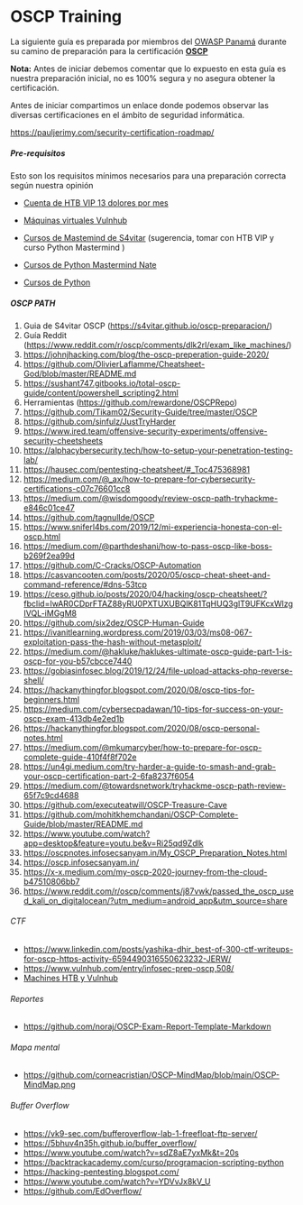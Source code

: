 # OSCP Training

La siguiente guía es preparada por miembros del [OWASP Panamá](https://owasp.org/www-chapter-panama-city/) durante su camino de preparación para la certificación **[OSCP](https://www.offensive-security.com/)**

**Nota:** Antes de iniciar debemos comentar que lo expuesto en esta guía es nuestra preparación inicial, no es 100% segura y no asegura obtener la certificación.

Antes de iniciar compartimos un enlace donde podemos observar las diversas certificaciones en el ámbito de seguridad informática.

https://pauljerimy.com/security-certification-roadmap/

##### Pre-requisitos

Esto son los requisitos mínimos necesarios para una preparación correcta según nuestra opinión

* [Cuenta de HTB VIP 13 dolores por mes](https://www.hackthebox.eu/) 

* [Máquinas virtuales Vulnhub](https://www.vulnhub.com/)

* [Cursos de Mastemind de S4vitar](https://www.mastermind.ac/courses/introduccion-al-hacking-etico) (sugerencia, tomar con HTB VIP y curso Python Mastermind )

* [Cursos de Python Mastermind Nate](https://www.mastermind.ac/courses/iniciacion-python) 

* [Cursos de Python](https://www.udemy.com/course/python-de-0-hasta-hacking/ )

##### OSCP PATH

1. Guia de S4vitar OSCP (https://s4vitar.github.io/oscp-preparacion/)
2. Guía Reddit (https://www.reddit.com/r/oscp/comments/dlk2rl/exam_like_machines/)
3. https://johnjhacking.com/blog/the-oscp-preperation-guide-2020/
4. https://github.com/OlivierLaflamme/Cheatsheet-God/blob/master/README.md
5. https://sushant747.gitbooks.io/total-oscp-guide/content/powershell_scripting2.html
6. Herramientas (https://github.com/rewardone/OSCPRepo)
7. https://github.com/Tikam02/Security-Guide/tree/master/OSCP
8. https://github.com/sinfulz/JustTryHarder
9. https://www.ired.team/offensive-security-experiments/offensive-security-cheetsheets
10. https://alphacybersecurity.tech/how-to-setup-your-penetration-testing-lab/
11. https://hausec.com/pentesting-cheatsheet/#_Toc475368981
12. https://medium.com/@_ax/how-to-prepare-for-cybersecurity-certifications-c07c76601cc8
13. https://medium.com/@wisdomgoody/review-oscp-path-tryhackme-e846c01ce47
14. https://github.com/tagnullde/OSCP
15. https://www.sniferl4bs.com/2019/12/mi-experiencia-honesta-con-el-oscp.html
16. https://medium.com/@parthdeshani/how-to-pass-oscp-like-boss-b269f2ea99d
17. https://github.com/C-Cracks/OSCP-Automation
18. https://casvancooten.com/posts/2020/05/oscp-cheat-sheet-and-command-reference/#dns-53tcp
19. https://ceso.github.io/posts/2020/04/hacking/oscp-cheatsheet/?fbclid=IwAR0CDprFTAZ88yRU0PXTUXUBQlK81TqHUQ3glT9UFKcxWlzgIVQL-iMGgM8
20. https://github.com/six2dez/OSCP-Human-Guide
21. https://ivanitlearning.wordpress.com/2019/03/03/ms08-067-exploitation-pass-the-hash-without-metasploit/
22. https://medium.com/@hakluke/haklukes-ultimate-oscp-guide-part-1-is-oscp-for-you-b57cbcce7440
23. https://gobiasinfosec.blog/2019/12/24/file-upload-attacks-php-reverse-shell/
24. https://hackanythingfor.blogspot.com/2020/08/oscp-tips-for-beginners.html
25. https://medium.com/cybersecpadawan/10-tips-for-success-on-your-oscp-exam-413db4e2ed1b
26. https://hackanythingfor.blogspot.com/2020/08/oscp-personal-notes.html
27. https://medium.com/@mkumarcyber/how-to-prepare-for-oscp-complete-guide-410f4f8f702e
28. https://un4gi.medium.com/try-harder-a-guide-to-smash-and-grab-your-oscp-certification-part-2-6fa8237f6054
29. https://medium.com/@towardsnetwork/tryhackme-oscp-path-review-65f7c9cd4688
30. https://github.com/executeatwill/OSCP-Treasure-Cave
31. https://github.com/mohitkhemchandani/OSCP-Complete-Guide/blob/master/README.md
32. https://www.youtube.com/watch?app=desktop&feature=youtu.be&v=Ri25qd9Zdlk
33. https://oscpnotes.infosecsanyam.in/My_OSCP_Preparation_Notes.html
34. https://oscp.infosecsanyam.in/
35. https://x-x.medium.com/my-oscp-2020-journey-from-the-cloud-b47510806bb7
36. https://www.reddit.com/r/oscp/comments/j87vwk/passed_the_oscp_used_kali_on_digitalocean/?utm_medium=android_app&utm_source=share

###### CTF

* https://www.linkedin.com/posts/yashika-dhir_best-of-300-ctf-writeups-for-oscp-https-activity-6594490316550623232-JERW/
* https://www.vulnhub.com/entry/infosec-prep-oscp,508/
* [Machines HTB y Vulnhub](https://docs.google.com/spreadsheets/d/1dwSMIAPIam0PuRBkCiDI88pU3yzrqqHkDtBngUHNCw8/edit#gid=0)

###### Reportes

* https://github.com/noraj/OSCP-Exam-Report-Template-Markdown

###### Mapa mental

* https://github.com/corneacristian/OSCP-MindMap/blob/main/OSCP-MindMap.png

###### Buffer Overflow

* https://vk9-sec.com/bufferoverflow-lab-1-freefloat-ftp-server/
* https://5bhuv4n35h.github.io/buffer_overflow/
* https://www.youtube.com/watch?v=sdZ8aE7yxMk&t=20s
* https://backtrackacademy.com/curso/programacion-scripting-python
* https://hacking-pentesting.blogspot.com/
* https://www.youtube.com/watch?v=YDVvJx8kV_U
* https://github.com/EdOverflow/
